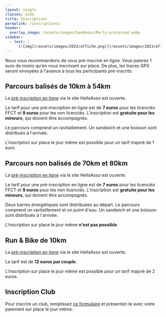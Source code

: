 ```yaml
---
layout: single
classes: wide
title: Inscriptions
permalink: /inscriptions/
header:
  overlay_image: /assets/images/bandeaux/Marly-processed.webp
sidebar:
  - text: |
      [![img](/assets/images/2023/affiche.png)](/assets/images/2023/affiche.pdf)
---
```


Nous vous recommandons de vous pré-inscrire en ligne.
Vous paierez 1 euro de moins qu'en vous inscrivant sur place.
De plus, les traces GPX seront envoyées à l'avance
à tous les participants pré-inscrits.

## Parcours balisés de 10km à 54km

La [pré-inscription en ligne](https://www.helloasso.com/associations/les-choucas-cellois/evenements/le-grand-8-cellois-2023)
via le site HelloAsso
est ouverte.

Le tarif pour une pré-inscription en ligne est de
**7 euros** pour les licenciés FFCT et
**9 euros** pour les non licenciés.
L'inscription est **gratuite pour les mineurs**,
qui doivent être accompagnés.

Le parcours comprend un ravitaillement.
Un sandwich et une boisson sont distribués à l'arrivée.

L'inscription sur place le jour même est possible
pour un tarif majoré de 1 euro.

## Parcours non balisés de 70km et 80km

La [pré-inscription en ligne](https://www.helloasso.com/associations/les-choucas-cellois/evenements/le-grand-70-80-cellois-2022-2)
via le site HelloAsso
est ouverte.

Le tarif pour une pré-inscription en ligne est de
**7 euros** pour les licenciés FFCT et
**9 euros** pour les non licenciés.
L'inscription est **gratuite pour les mineurs**,
qui doivent être accompagnés.

Deux barres énergétiques sont distribuées au départ.
Le parcours comprend un ravitaillement et un point d'eau.
Un sandwich et une boisson sont distribués à l'arrivée.

L'inscription sur place le jour même **n'est pas possible**.

## Run & Bike de 10km

La [pré-inscription en ligne](https://www.helloasso.com/associations/les-choucas-cellois/evenements/le-grand-8-cellois-run-bike-10-km)
via le site HelloAsso
est ouverte.

Le tarif est de **12 euros par couple**.

L'inscription sur place le jour même est possible
pour un tarif majoré de 2 euros.

## Inscription Club

Pour inscrire un club,
remplissez [ce formulaire](/assets/images/2023/G8C-Bulletin_club_2023.pdf)
et présentez-le avec votre paiement sur place le jour même.
